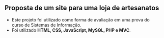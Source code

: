 ## Proposta de um site para uma loja de artesanatos

- Este projeto foi utilizado como forma de avaliação em uma prova do curso de Sistemas de Informação.
- Foi utilizado **HTML, CSS, JavaScript, MySQL, PHP e MVC**.
